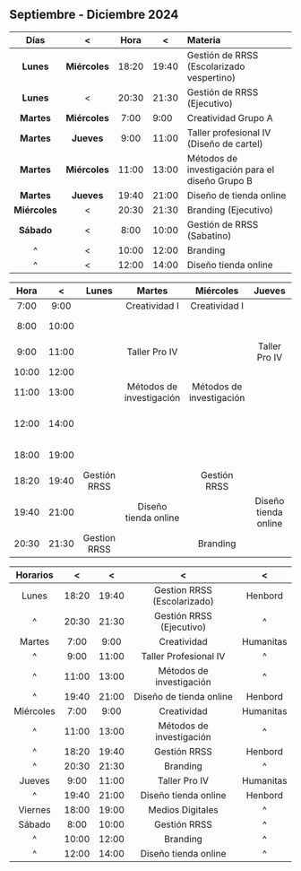 ## Septiembre - Diciembre 2024

|     Días      |       <       | Hora  | <     | Materia                                         |
|:-------------:|:-------------:|:-----:| ----- |:----------------------------------------------- |
|   **Lunes**   | **Miércoles** | 18:20 | 19:40 | Gestión de RRSS (Escolarizado vespertino)       |
|   **Lunes**   |       <       | 20:30 | 21:30 | Gestión de RRSS (Ejecutivo)                     |
|  **Martes**   | **Miércoles** | 7:00  | 9:00  | Creatividad Grupo A                             |
|  **Martes**   |  **Jueves**   | 9:00  | 11:00 | Taller profesional IV (Diseño de cartel)        |
|  **Martes**   | **Miércoles** | 11:00 | 13:00 | Métodos de investigación para el diseño Grupo B |
|  **Martes**   |  **Jueves**   | 19:40 | 21:00 | Diseño de tienda online                         |
| **Miércoles** |       <       | 20:30 | 21:30 | Branding (Ejecutivo)                            |
|  **Sábado**   |       <       | 8:00  | 10:00 | Gestión de RRSS (Sabatino)                      |
|       ^       |       <       | 10:00 | 12:00 | Branding                                        |
|       ^       |       <       | 12:00 | 14:00 | Diseño tienda online                            |

| Hora  |   <   |    Lunes     |          Martes          |        Miércoles         |        Jueves        |     Viernes     |        Sábado        |
|:-----:|:-----:|:------------:|:------------------------:|:------------------------:|:--------------------:|:---------------:|:--------------------:|
| 7:00  | 9:00  |              |      Creatividad I       |      Creatividad I       |                      |                 |                      |
| 8:00  | 10:00 |              |                          |                          |                      |                 |     Gestión RRSS     |
| 9:00  | 11:00 |              |      Taller Pro IV       |                          |    Taller Pro IV     |                 |                      |
| 10:00 | 12:00 |              |                          |                          |                      |                 |       Branding       |
| 11:00 | 13:00 |              | Métodos de investigación | Métodos de investigación |                      |                 |                      |
| 12:00 | 14:00 |              |                          |                          |                      |                 | Diseño tienda online |
| 18:00 | 19:00 |              |                          |                          |                      | Medio Digitales |                      |
| 18:20 | 19:40 | Gestión RRSS |                          |       Gestión RRSS       |                      |                 |                      |
| 19:40 | 21:00 |              |   Diseño tienda online   |                          | Diseño tienda online |                 |                      |
| 20:30 | 21:30 | Gestion RRSS |                          |         Branding         |                      |                 |                      |

| Horarios  |   <   |   <   |              <              |     <     |
| :-------: | :---: | :---: | :-------------------------: | :-------: |
|   Lunes   | 18:20 | 19:40 | Gestion RRSS (Escolarizado) |  Henbord  |
|     ^     | 20:30 | 21:30 |  Gestión RRSS (Ejecutivo)   |     ^     |
|  Martes   | 7:00  | 9:00  |         Creatividad         | Humanitas |
|     ^     | 9:00  | 11:00 |    Taller Profesional IV    |     ^     |
|     ^     | 11:00 | 13:00 |  Métodos de investigación   |     ^     |
|     ^     | 19:40 | 21:00 |   Diseño de tienda online   |  Henbord  |
| Miércoles | 7:00  | 9:00  |         Creatividad         | Humanitas |
|     ^     | 11:00 | 13:00 |  Métodos de investigación   |     ^     |
|     ^     | 18:20 | 19:40 |        Gestión RRSS         |  Henbord  |
|     ^     | 20:30 | 21:30 |          Branding           |     ^     |
|  Jueves   | 9:00  | 11:00 |        Taller Pro IV        | Humanitas |
|     ^     | 19:40 | 21:00 |    Diseño tienda online     |  Henbord  |
|  Viernes  | 18:00 | 19:00 |      Medios Digitales       |     ^     |
|  Sábado   | 8:00  | 10:00 |        Gestión RRSS         |     ^     |
|     ^     | 10:00 | 12:00 |          Branding           |     ^     |
|     ^     | 12:00 | 14:00 |    Diseño tienda online     |     ^     |
